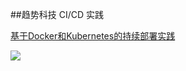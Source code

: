 ##趋势科技 CI/CD 实践
  
[基于Docker和Kubernetes的持续部署实践](http://www.infoq.com/cn/news/2016/08/sunqing-docker-kubernetes-CICD?utm_source=infoq&utm_medium=popular_widget&utm_campaign=popular_content_list&utm_content=homepage)

![](http://i.imgur.com/C7cxQfF.jpg)